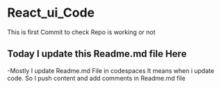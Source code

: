 # React_ui_Code

This is first Commit to check Repo is working or not

## Today I update this Readme.md file Here

-Mostly I update Readme.md File in codespaces It means when i update code. So I push content and add comments in Readme.md file
